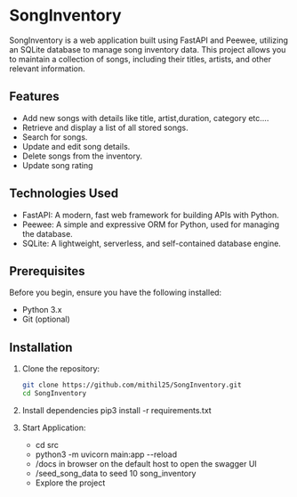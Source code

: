 # SongInventory

SongInventory is a web application built using FastAPI and Peewee, utilizing an SQLite database to manage song inventory data. This project allows you to maintain a collection of songs, including their titles, artists, and other relevant information.

## Features

- Add new songs with details like title, artist,duration, category etc....
- Retrieve and display a list of all stored songs.
- Search for songs.
- Update and edit song details.
- Delete songs from the inventory.
- Update song rating 

## Technologies Used

- FastAPI: A modern, fast web framework for building APIs with Python.
- Peewee: A simple and expressive ORM for Python, used for managing the database.
- SQLite: A lightweight, serverless, and self-contained database engine.

## Prerequisites

Before you begin, ensure you have the following installed:

- Python 3.x
- Git (optional)

## Installation
1. Clone the repository:

   ```bash
   git clone https://github.com/mithil25/SongInventory.git
   cd SongInventory
2. Install dependencies
   pip3 install -r requirements.txt

3. Start Application:
   - cd src
   - python3 -m uvicorn main:app --reload
   - /docs in browser on the default host to open the swagger UI
   - /seed_song_data to seed 10 song_inventory
   - Explore the project 
